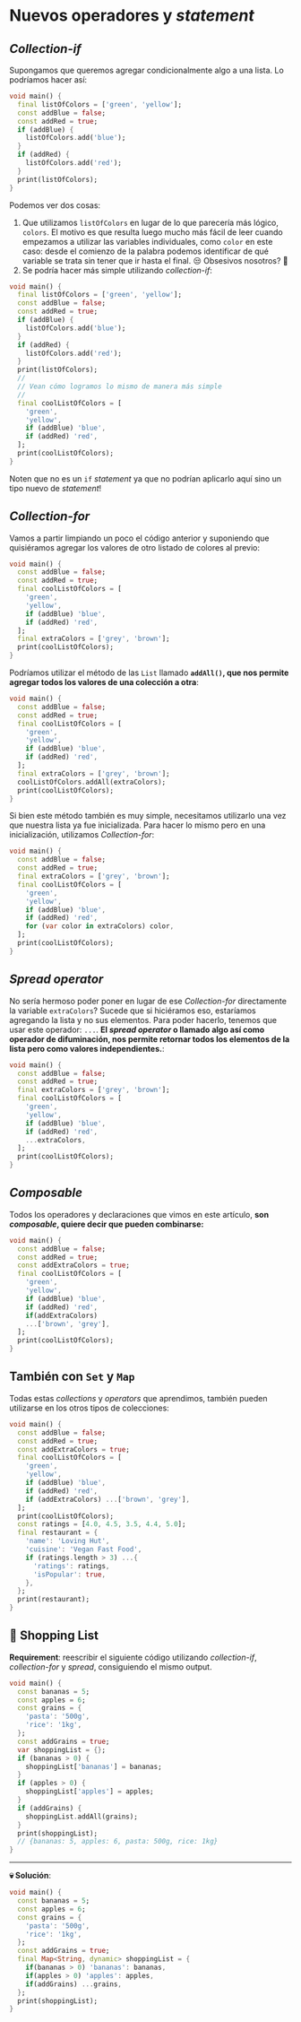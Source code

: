 # Nuevos operadores y _statement_

## _Collection-if_

Supongamos que queremos agregar condicionalmente algo a una lista. Lo podríamos hacer así:

```dart
void main() {
  final listOfColors = ['green', 'yellow'];
  const addBlue = false;
  const addRed = true;
  if (addBlue) {
    listOfColors.add('blue');
  }
  if (addRed) {
    listOfColors.add('red');
  }
  print(listOfColors);
}
```

Podemos ver dos cosas:

1. Que utilizamos `listOfColors` en lugar de lo que parecería más lógico, `colors`. El motivo es que resulta luego mucho más fácil de leer cuando empezamos a utilizar las variables individuales, como `color` en este caso: desde el comienzo de la palabra podemos identificar de qué variable se trata sin tener que ir hasta el final. 😒 Obsesivos nosotros? 🤣
2. Se podría hacer más simple utilizando _collection-if_:

```dart
void main() {
  final listOfColors = ['green', 'yellow'];
  const addBlue = false;
  const addRed = true;
  if (addBlue) {
    listOfColors.add('blue');
  }
  if (addRed) {
    listOfColors.add('red');
  }
  print(listOfColors);
  //
  // Vean cómo logramos lo mismo de manera más simple
  //
  final coolListOfColors = [
    'green',
    'yellow',
    if (addBlue) 'blue',
    if (addRed) 'red',
  ];
  print(coolListOfColors);
}
```

Noten que no es un `if` _statement_ ya que no podrían aplicarlo aquí sino un tipo nuevo de _statement_!

## _Collection-for_

Vamos a partir limpiando un poco el código anterior y suponiendo que quisiéramos agregar los valores de otro listado de colores al previo:

```dart
void main() {
  const addBlue = false;
  const addRed = true;
  final coolListOfColors = [
    'green',
    'yellow',
    if (addBlue) 'blue',
    if (addRed) 'red',
  ];
  final extraColors = ['grey', 'brown'];
  print(coolListOfColors);
}
```

Podríamos utilizar el método de las `List` llamado __`addAll()`, que nos permite agregar todos los valores de una colección a otra__:

```dart
void main() {
  const addBlue = false;
  const addRed = true;
  final coolListOfColors = [
    'green',
    'yellow',
    if (addBlue) 'blue',
    if (addRed) 'red',
  ];
  final extraColors = ['grey', 'brown'];
  coolListOfColors.addAll(extraColors);
  print(coolListOfColors);
}
```

Si bien este método también es muy simple, necesitamos utilizarlo una vez que nuestra lista ya fue inicializada. Para hacer lo mismo pero en una inicialización, utilizamos _Collection-for_:

```dart
void main() {
  const addBlue = false;
  const addRed = true;
  final extraColors = ['grey', 'brown'];
  final coolListOfColors = [
    'green',
    'yellow',
    if (addBlue) 'blue',
    if (addRed) 'red',
    for (var color in extraColors) color,
  ];
  print(coolListOfColors);
}
```

## _Spread operator_

No sería hermoso poder poner en lugar de ese _Collection-for_ directamente la variable `extraColors`? Sucede que si hiciéramos eso, estaríamos agregando la lista y no sus elementos. Para poder hacerlo, tenemos que usar este operador: `...`. __El _spread operator_ o llamado algo así como operador de difuminación, nos permite retornar todos los elementos de la lista pero como valores independientes.__:

```dart
void main() {
  const addBlue = false;
  const addRed = true;
  final extraColors = ['grey', 'brown'];
  final coolListOfColors = [
    'green',
    'yellow',
    if (addBlue) 'blue',
    if (addRed) 'red',
    ...extraColors,
  ];
  print(coolListOfColors);
}
```

## _Composable_

Todos los operadores y declaraciones que vimos en este artículo, __son _composable_, quiere decir que pueden combinarse:__

```dart
void main() {
  const addBlue = false;
  const addRed = true;
  const addExtraColors = true;
  final coolListOfColors = [
    'green',
    'yellow',
    if (addBlue) 'blue',
    if (addRed) 'red',
    if(addExtraColors)
    ...['brown', 'grey'],
  ];
  print(coolListOfColors);
}
```

## También con `Set` y `Map`

Todas estas _collections_ y _operators_ que aprendimos, también pueden utilizarse en los otros tipos de colecciones:

```dart
void main() {
  const addBlue = false;
  const addRed = true;
  const addExtraColors = true;
  final coolListOfColors = [
    'green',
    'yellow',
    if (addBlue) 'blue',
    if (addRed) 'red',
    if (addExtraColors) ...['brown', 'grey'],
  ];
  print(coolListOfColors);
  const ratings = [4.0, 4.5, 3.5, 4.4, 5.0];
  final restaurant = {
    'name': 'Loving Hut',
    'cuisine': 'Vegan Fast Food',
    if (ratings.length > 3) ...{
      'ratings': ratings,
      'isPopular': true,
    },
  };
  print(restaurant);
}
```

## 💪 Shopping List

__Requirement__: reescribir el siguiente código utilizando _collection-if_, _collection-for_ y _spread_, consiguiendo el mismo output.

```dart
void main() {
  const bananas = 5;
  const apples = 6;
  const grains = {
    'pasta': '500g',
    'rice': '1kg',
  };
  const addGrains = true;
  var shoppingList = {};
  if (bananas > 0) {
    shoppingList['bananas'] = bananas;
  }
  if (apples > 0) {
    shoppingList['apples'] = apples;
  }
  if (addGrains) {
    shoppingList.addAll(grains);
  }
  print(shoppingList);
  // {bananas: 5, apples: 6, pasta: 500g, rice: 1kg}
}

```

---

__💀 Solución__:

```dart
void main() {
  const bananas = 5;
  const apples = 6;
  const grains = {
    'pasta': '500g',
    'rice': '1kg',
  };
  const addGrains = true;
  final Map<String, dynamic> shoppingList = {
    if(bananas > 0) 'bananas': bananas,
    if(apples > 0) 'apples': apples,
    if(addGrains) ...grains,
  };
  print(shoppingList);
}
```
